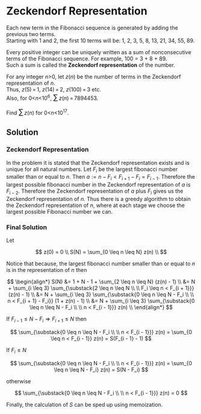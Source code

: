 # Zeckendorf Representation

Each new term in the Fibonacci sequence is generated by adding the previous two terms.<br />
Starting with 1 and 2, the first 10 terms will be: 1, 2, 3, 5, 8, 13, 21, 34, 55, 89.

Every positive integer can be uniquely written as a sum of nonconsecutive terms of the Fibonacci sequence. For example, 100 = 3 + 8 + 89.<br />
Such a sum is called the <b>Zeckendorf representation</b> of the number.

For any integer <var>n</var>&gt;0, let <var>z</var>(<var>n</var>) be the number of terms in the Zeckendorf representation of <var>n</var>.<br />
Thus, <var>z</var>(5) = 1, <var>z</var>(14) = 2, <var>z</var>(100) = 3 etc.<br />
Also, for 0&lt;<var>n</var>&lt;10<sup>6</sup>, <span style="font-size:larger;"><span style="font-size:larger;">∑</span></span> <var>z</var>(<var>n</var>) = 7894453.

Find <span style="font-size:larger;"><span style="font-size:larger;">∑</span></span> <var>z</var>(<var>n</var>) for 0&lt;<var>n</var>&lt;10<sup>17</sup>.

## Solution

### Zeckendorf Representation

In the problem it is stated that the Zeckendorf representation exists and is unique for all natural numbers. Let $F_i$ be the largest fibonacci number smaller than or equal to $n$. Then $a := n - F_i < F_{i + 1} - F_i = F_{i - 1}$. Therefore the largest possible fibonacci number in the Zeckendorf representation of $a$ is $F_{i - 2}$. Therefore the Zeckendorf representation of $a$ plus $F_i$ gives us the Zeckendorf representation of $n$. Thus there is a greedy algorithm to obtain the Zeckendorf representation of $n$, where at each stage we choose the largest possible Fibonacci number we can.

### Final Solution

Let

$$
z(0) = 0 \\
S(N) = \sum_{0 \leq n \leq N} z(n) \\
$$

Notice that because, the largest fibonacci number smaller than or equal to $n$ is in the representation of $n$ then

$$
\begin{align*}
S(N)
&= 1 + N - 1 + \sum_{2 \leq n \leq N} (z(n) - 1) \\
&= N + \sum_{i \leq 3} \sum_{\substack{2 \leq n \leq N \\ \\ F_i \leq n < F_{i + 1}}} (z(n) - 1) \\
&= N + \sum_{i \leq 3} \sum_{\substack{0 \leq n \leq N - F_i \\ \\ n < F_{i + 1} - F_i}} (1 + z(n) - 1) \\
&= N + \sum_{i \leq 3} \sum_{\substack{0 \leq n \leq N - F_i \\ \\ n < F_{i - 1}}} z(n) \\
\end{align*}
$$

If $F_{i - 1} \leq N - F_i \Rightarrow F_{i + 1} \leq N$ then

$$
\sum_{\substack{0 \leq n \leq N - F_i \\ \\ n < F_{i - 1}}} z(n)
= \sum_{0 \leq n < F_{i - 1}} z(n)
= S(F_{i - 1} - 1)
$$

If $F_i \leq N$

$$
\sum_{\substack{0 \leq n \leq N - F_i \\ \\ n < F_{i - 1}}} z(n)
= \sum_{0 \leq n \leq N - F_i} z(n)
= S(N - F_i)
$$

otherwise

$$
\sum_{\substack{0 \leq n \leq N - F_i \\ \\ n < F_{i - 1}}} z(n) = 0
$$

Finally, the calculation of $S$ can be sped up using memoization.